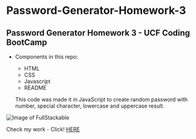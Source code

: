 # Password-Generator-Homework-3
## Password Generator Homework 3 - UCF Coding BootCamp

- Components in this repo:
  - HTML
  - CSS
  - Javascript
  - README
  
  This code was made it in JavaScript to create random password with number, special character, lowercase and uppercase result.

![Image of FullStackable](https://i.postimg.cc/wMDyYkmd/screencapture-fullstackforce-github-io-Password-Generator-Homewo.png)

Check my work  - Click!
[HERE](https://fullstackable.github.io/Password-Generator-Homework-3/)
